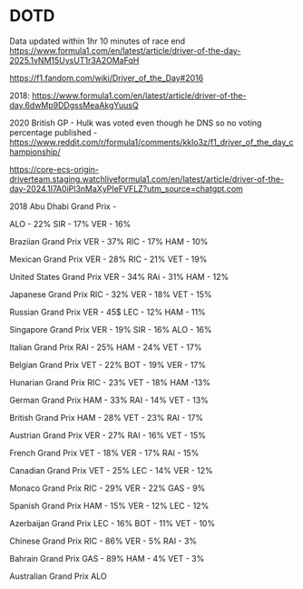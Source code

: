 # DOTD

Data updated within 1hr 10 minutes of race end
https://www.formula1.com/en/latest/article/driver-of-the-day-2025.1vNM15UysUT1r3A2OMaFqH

https://f1.fandom.com/wiki/Driver_of_the_Day#2016

2018: https://www.formula1.com/en/latest/article/driver-of-the-day.6dwMp9DDgssMeaAkgYuusQ

2020 British GP - Hulk was voted even though he DNS so no voting percentage published - https://www.reddit.com/r/formula1/comments/kklo3z/f1_driver_of_the_day_championship/

https://core-ecs-origin-driverteam.staging.watchliveformula1.com/en/latest/article/driver-of-the-day-2024.1I7A0iPl3nMaXyPIeFVFLZ?utm_source=chatgpt.com

2018
Abu Dhabi Grand Prix -

ALO  - 22%
SIR - 17%
VER - 16%

Braziian Grand Prix
VER - 37%
RIC - 17%
HAM - 10%

Mexican Grand Prix
VER - 28%
RIC - 21%
VET - 19%

United States Grand Prix
VER - 34%
RAi - 31%
HAM - 12%

Japanese Grand Prix
RIC - 32%
VER - 18%
VET - 15%

Russian Grand Prix
VER - 45$
LEC - 12%
HAM - 11%

Singapore Grand Prix
VER - 19%
SIR - 16%
ALO - 16%

Italian Grand Prix
RAI - 25%
HAM - 24%
VET - 17%

Belgian Grand Prix
VET - 22%
BOT - 19%
VER - 17%

Hunarian Grand Prix
RIC - 23%
VET - 18%
HAM -13%

German Grand Prix
HAM - 33%
RAI - 14%
VET - 13%

British Grand Prix
HAM - 28%
VET - 23%
RAI - 17%

Austrian Grand Prix
VER - 27%
RAI - 16%
VET - 15%

French Grand Prix
VET - 18%
VER - 17%
RAI - 15%

Canadian Grand Prix
VET - 25%
LEC - 14%
VER - 12%

Monaco Grand Prix
RIC - 29%
VER - 22%
GAS - 9%

Spanish Grand Prix
HAM - 15%
VER - 12%
LEC - 12%

Azerbaijan Grand Prix
LEC - 16%
BOT - 11%
VET - 10%

Chinese Grand Prix
RIC - 86%
VER - 5%
RAI - 3%

Bahrain Grand Prix
GAS - 89%
HAM - 4%
VET - 3%

Australian Grand Prix
ALO
